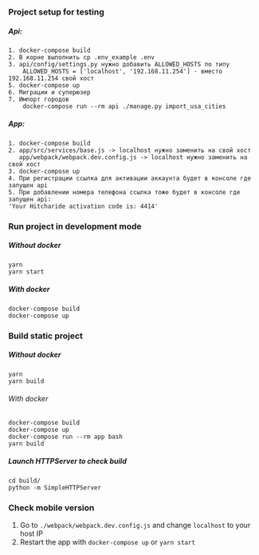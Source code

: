 ### Project setup for testing

##### Api:
```
1. docker-compose build
2. В корне выполнить cp .env_example .env
3. api/config/settings.py нужно добавить ALLOWED_HOSTS по типу
    ALLOWED_HOSTS = ['localhost', '192.168.11.254'] - вместо 192.168.11.254 свой хост
5. docker-compose up
6. Миграции и суперюзер
7. Импорт городов
    docker-compose run --rm api ./manage.py import_usa_cities
```

##### App:
```
1. docker-compose build
2. app/src/services/base.js -> localhost нужно заменить на свой хост
   app/webpack/webpack.dev.config.js -> localhost нужно заменить на свой хост
3. docker-compose up
4. При регистрации ссылка для активации аккаунта будет в консоле где запущен api
5. При добавлении номера телефона ссылка тоже будет в консоле где запущен api:
'Your Hitcharide activation code is: 4414'
```



### Run project in development mode

##### Without docker

```
yarn
yarn start
```

##### With docker

```
docker-compose build
docker-compose up
```

### Build static project

##### Without docker

```
yarn
yarn build
```

###### With docker

```
docker-compose build
docker-compose up
docker-compose run --rm app bash
yarn build
```

##### Launch HTTPServer to check build
```
cd build/
python -m SimpleHTTPServer
```
### Check mobile version

1. Go to `./webpack/webpack.dev.config.js` and change `localhost` to your host IP
2. Restart the app with `docker-compose up` or `yarn start`
